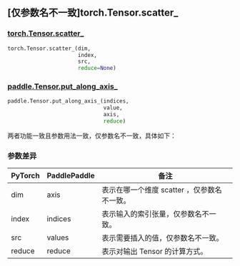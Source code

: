 ## [仅参数名不一致]torch.Tensor.scatter_

### [torch.Tensor.scatter_](https://pytorch.org/docs/1.13/generated/torch.Tensor.scatter_.html#torch.Tensor.scatter_)

```python
torch.Tensor.scatter_(dim,
                      index,
                      src,
                      reduce=None)
```

### [paddle.Tensor.put_along_axis_](https://www.paddlepaddle.org.cn/documentation/docs/zh/api/paddle/put_along_axis__cn.html)

```python
paddle.Tensor.put_along_axis_(indices,
                              value,
                              axis,
                              reduce)
```

两者功能一致且参数用法一致，仅参数名不一致，具体如下：

### 参数差异
| PyTorch       | PaddlePaddle | 备注                                                   |
| ------------- | ------------ | ------------------------------------------------------ |
| dim           | axis        | 表示在哪一个维度 scatter ，仅参数名不一致。 |
| index         | indices     | 表示输入的索引张量，仅参数名不一致。                   |
| src           | values      | 表示需要插入的值，仅参数名不一致。                   |
| reduce        | reduce      | 表示对输出 Tensor 的计算方式。  |
